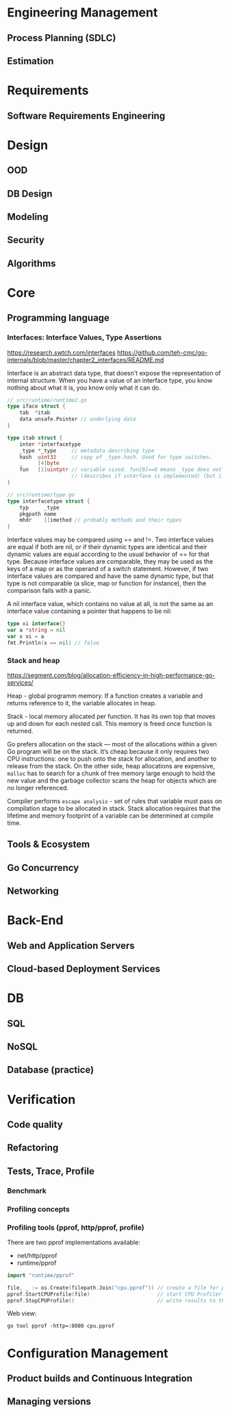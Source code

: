 # Engineering Management
## Process Planning (SDLC)
## Estimation

# Requirements
## Software Requirements Engineering

# Design
## OOD
## DB Design
## Modeling
## Security
## Algorithms

# Core
## Programming language
### Interfaces: Interface Values, Type Assertions
https://research.swtch.com/interfaces
https://github.com/teh-cmc/go-internals/blob/master/chapter2_interfaces/README.md

Interface is an abstract data type, that doesn't expose the representation
of internal structure. When you have a value of an interface type, you know
nothing about what it is, you know only what it can do.

```go
// src/runtime/runtime2.go
type iface struct {
    tab  *itab
    data unsafe.Pointer // underlying data
}

type itab struct {
    inter *interfacetype
    _type *_type     // metadata describing type
    hash  uint32     // copy of _type.hash. Used for type switches.
    _     [4]byte
    fun   [1]uintptr // variable sized. fun[0]==0 means _type does not implement inter.
                     // (describes if interface is implemented) (but i'm not sure)
}

// src/runtime/type.go
type interfacetype struct {
    typ     _type
    pkgpath name
    mhdr    []imethod // probably methods and their types
}
```

Interface values may be compared using == and !=. Two interface values are equal if both are
nil, or if their dynamic types are identical and their dynamic values are equal according to the
usual behavior of == for that type. Because interface values are comparable, they may be used
as the keys of a map or as the operand of a switch statement. However, if two interface values
are compared and have the same dynamic type, but that type is not comparable (a slice, map or
function for instance), then the comparison fails with a panic.

A nil interface value, which contains no value at all, is not the same as an interface value
containing a pointer that happens to be nil:

``` go
type xi interface{}
var a *string = nil
var x xi = a
fmt.Println(x == nil) // false
```

### Stack and heap
https://segment.com/blog/allocation-efficiency-in-high-performance-go-services/

Heap - global programm memory. If a function creates a variable and returns reference to it,
the variable allocates in heap.

Stack - local memory allocated per function. It has its own top that moves up and down for each nested
call. This memory is freed once function is returned.

Go prefers allocation on the stack — most of the allocations within a given Go program will be on the
stack. It’s cheap because it only requires two CPU instructions: one to push onto the stack for allocation,
and another to release from the stack. On the other side, heap allocations are expensive, `malloc` has to
search for a chunk of free memory large enough to hold the new value and the garbage collector
scans the heap for objects which are no longer referenced.

Compiler performs `escape analysis` - set of rules that variable must pass on compilation stage
to be allocated in stack. Stack allocation requires that the lifetime and memory footprint of a
variable can be determined at compile time.

## Tools & Ecosystem
## Go Concurrency
## Networking

# Back-End
## Web and Application Servers
## Cloud-based Deployment Services

# DB
## SQL
## NoSQL
## Database (practice)

# Verification
## Code quality
## Refactoring
## Tests, Trace, Profile
### Benchmark
### Profiling concepts
### Profiling tools (pprof, http/pprof, profile)
There are two pprof implementations available:

- net/http/pprof
- runtime/pprof

``` go
import "runtime/pprof"

file, _ := os.Create(filepath.Join("cpu.pprof")) // create a file for profiler output
pprof.StartCPUProfile(file)                      // start CPU Profiler
pprof.StopCPUProfile()                           // write results to the file
```

Web view:

``` shell
go tool pprof -http=:8080 cpu.pprof
```

# Configuration Management
## Product builds and Continuous Integration
## Managing versions
